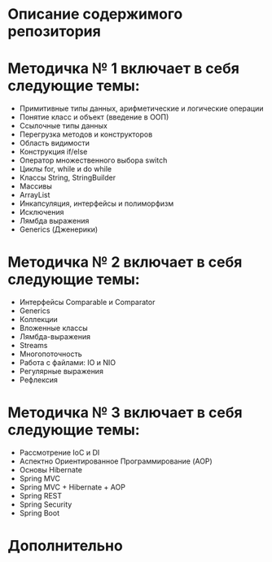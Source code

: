 # Описание содержимого репозитория
# Методичка № 1 включает в себя следующие темы:
- Примитивные типы данных, арифметические и логические операции
- Понятие класс и объект (введение в ООП)
- Ссылочные типы данных
- Перегрузка методов и конструкторов
- Область видимости
- Конструкция if/else
- Оператор множественного выбора switch
- Циклы for, while и do while
- Классы String, StringBuilder
- Массивы
- ArrayList
- Инкапсуляция, интерфейсы и полиморфизм
- Исключения
- Лямбда выражения
- Generics (Дженерики)

# Методичка № 2 включает в себя следующие темы:
- Интерфейсы Comparable и Comparator
- Generics
- Коллекции
- Вложенные классы
- Лямбда-выражения
- Streams
- Многопоточность
- Работа с файлами: IO и NIO
- Регулярные выражения
- Рефлексия

# Методичка № 3 включает в себя следующие темы:
- Рассмотрение IoC и DI
- Аспектно Ориентированное Программирование (AOP)
- Основы Hibernate
- Spring MVC
- Spring MVC + Hibernate + AOP
- Spring REST
- Spring Security
- Spring Boot
# Дополнительно
<style>

.position-container {
  display: flex;
  justify-content: center;
  align-items: center;
}

.download-doc-btn {
  border: none !important;
  background: none !important;
  box-shadow: none;
  text-decoration: underline !important;
  transition: color 0.3s, text-decoration 0.3s;
}

.position-bnt-and-icon {
  max-width: 50%;
  margin-right: -1100px;
  margin-top: -380px;
  display: flex;
  align-items: center;
}

.download-doc-btn:focus,
.download-doc-btn:hover {
  border: none !important;
  background: none !important;
  box-shadow: none;
  outline: none;
  color: rgb(86, 153, 209);
}

.download-doc-btn::before {
  display: none;
}

.download-doc-btn:active::before {
  display: none;
}

</style>
